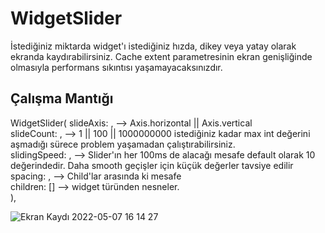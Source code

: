 # WidgetSlider
İstediğiniz miktarda widget'ı istediğiniz hızda, dikey veya yatay olarak ekranda kaydırabilirsiniz.
Cache extent parametresinin ekran genişliğinde olmasıyla performans sıkıntısı yaşamayacaksınızdır.

## Çalışma Mantığı

WidgetSlider(
  slideAxis: , --> Axis.horizontal || Axis.vertical <br>
  slideCount: , -->  1 || 100 || 1000000000 istediğiniz kadar max int değerini aşmadığı sürece problem yaşamadan çalıştırabilirsiniz.<br>
  slidingSpeed: , --> Slider'ın her 100ms de alacağı mesafe default olarak 10 değerindedir. Daha smooth geçişler için küçük değerler tavsiye edilir<br>
  spacing: , --> Child'lar arasında ki mesafe<br>
  children: <Widget>[] --> widget türünden nesneler. <br>
  ),<br>


![Ekran Kaydı 2022-05-07 16 14 27](https://user-images.githubusercontent.com/89414084/167256940-56d7d4ed-6fed-49e5-a265-954e58050981.gif)
